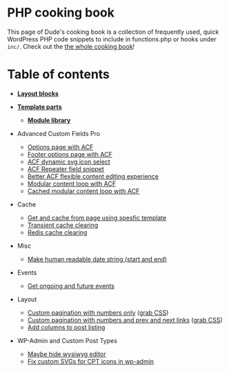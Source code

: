 # PHP cooking book

This page of Dude's cooking book is a collection of frequently used, quick WordPress PHP code snippets to include in functions.php or hooks under `inc/`. Check out the [the whole cooking book](../README.md)!

# Table of contents

- **[Layout blocks](/List%20of%20blocks.md)**
- **[Template parts](template-parts)**
  - **[Module library](template-parts/modules)**

- Advanced Custom Fields Pro
  - [Options page with ACF](options-page-acf.php)
  - [Footer options page with ACF](options-page-footer-acf.php)
  - [ACF dynamic svg icon select](acf-dynamic-svg-icon-select.php)
  - [ACF Repeater field snippet](acf-repeater.php) 
  - [Better ACF flexible content editing experience](acf-better-flexible-content.php)
  - [Modular content loop with ACF](modular-content-acf.php)
  - [Cached modular content loop with ACF](modular-content-acf-cached.php)

- Cache
  - [Get and cache from page using spesfic template](get-content-from-page-using-template.php)
  - [Transient cache clearing](transient-cache-clearing.php)
  - [Redis cache clearing](redis-cache-clearing.php)

- Misc
  - [Make human readable date string (start and end)](make-date-string.php)

- Events
  - [Get ongoing and future events](get-events.php)

- Layout
  - [Custom pagination with numbers only](custom-pagination-numbers-only.php) ([grab CSS](https://github.com/digitoimistodude/cooking-book/blob/master/sass/features/_custom-pagination.scss))
  - [Custom pagination with numbers and prev and next links](custom-pagination.php) ([grab CSS](https://github.com/digitoimistodude/cooking-book/blob/master/sass/features/_custom-pagination.scss))
  - [Add columns to post listing](add-post-listing-columns.php)

- WP-Admin and Custom Post Types
  - [Maybe hide wysiwyg editor](maybe-hide-wysiwyg-editor.php)
  - [Fix custom SVGs for CPT icons in wp-admin](fix-admin-svg-for-cpt-icons.php)